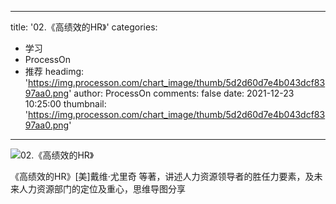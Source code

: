 
---
title: '02.《高绩效的HR》'
categories: 
 - 学习
 - ProcessOn
 - 推荐
headimg: 'https://img.processon.com/chart_image/thumb/5d2d60d7e4b043dcf8397aa0.png'
author: ProcessOn
comments: false
date: 2021-12-23 10:25:00
thumbnail: 'https://img.processon.com/chart_image/thumb/5d2d60d7e4b043dcf8397aa0.png'
---

<div>   
<img class="thumb" alt="02.《高绩效的HR》" src="https://img.processon.com/chart_image/thumb/5d2d60d7e4b043dcf8397aa0.png" referrerpolicy="no-referrer">
<p>《高绩效的HR》[美]戴维·尤里奇 等著，讲述人力资源领导者的胜任力要素，及未来人力资源部门的定位及重心，思维导图分享</p>  
</div>
            